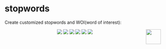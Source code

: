 # stopwords

Create customized stopwords and WOI(word of interest):

<p align="center">
    <a href="https://github.com/elegantcoin/stopwords"><img src="https://img.shields.io/badge/status-updating-brightgreen.svg"></a>
    <a href="https://github.com/python/cpython"><img src="https://img.shields.io/badge/Python-3.7-FF1493.svg"></a>
    <a href="https://github.com/elegantcoin/stopwords"><img src="https://img.shields.io/badge/platform-Windows%7CLinux%7CmacOS-660066.svg"></a>
    <a href="https://opensource.org/licenses/mit-license.php"><img src="https://badges.frapsoft.com/os/mit/mit.svg"></a>
    <a href="https://github.com/elegantcoin/stopwords/stargazers"><img src="https://img.shields.io/github/stars/elegantcoin/stopwords.svg?logo=github"></a>
    <a href="https://github.com/elegantcoin/stopwords/network/members"><img src="https://img.shields.io/github/forks/elegantcoin/stopwords.svg?color=blue&logo=github"></a>
    <a href="https://www.python.org/"><img src="https://upload.wikimedia.org/wikipedia/commons/c/c3/Python-logo-notext.svg" align="right" height="48" width="48" ></a>
</p>
<br />
